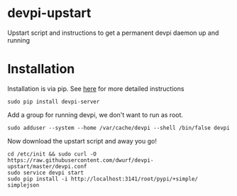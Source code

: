 # devpi-upstart
Upstart script and instructions to get a permanent devpi daemon up and running

# Installation
Installation is via pip. See [here](http://doc.devpi.net/0.9.2/quickstart-server.html) for more detailed instructions

    sudo pip install devpi-server

Add a group for running devpi, we don't want to run as root.

    sudo adduser --system --home /var/cache/devpi --shell /bin/false devpi

Now download the upstart script and away you go!

    cd /etc/init && sudo curl -O https://raw.githubusercontent.com/dwurf/devpi-upstart/master/devpi.conf
    sudo service devpi start
    sudo pip install -i http://localhost:3141/root/pypi/+simple/ simplejson
